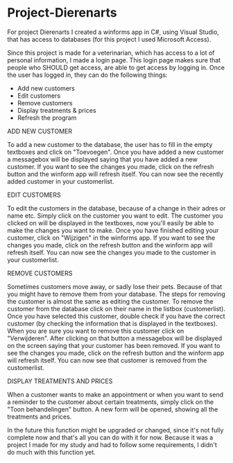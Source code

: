 # Project-Dierenarts
For project Dierenarts I created a winforms app in C#, using Visual Studio, that has access to databases (for this project I used Microsoft Access).

Since this project is made for a veterinarian, which has access to a lot of personal information, I made a login page. 
This login page makes sure that people who SHOULD get access, are able to get access by logging in. 
Once the user has logged in, they can do the following things: 
- Add new customers
- Edit customers
- Remove customers
- Display treatments & prices
- Refresh the program

ADD NEW CUSTOMER

To add a new customer to the database, the user has to fill in the empty textboxes and click on "Toevoegen". 
Once you have added a new customer a messagebox will be displayed saying that you have added a new customer. 
If you want to see the changes you made, click on the refresh button and the winform app will refresh itself.
You can now see the recently added customer in your customerlist. 

EDIT CUSTOMERS

To edit the customers in the database, because of a change in their adres or name etc. Simply click on the customer you want to edit. 
The customer you clicked on will be displayed in the textboxes, now you'll easily be able to make the changes you want to make. 
Once you have finished editing your customer, click on "Wijzigen" in the winforms app. If you want to see the changes you made, click on the refresh button and the winform app will refresh itself.
You can now see the changes you made to the customer in your customerlist. 

REMOVE CUSTOMERS

Sometimes customers move away, or sadly lose their pets. Because of that you might have to remove them from your database. 
The steps for removing the customer is almost the same as editing the customer. To remove the customer from the database click on their name in the listbox (customerlist).
Once you have selected this customer, double check if you have the correct customer (by checking the information that is displayed in the textboxes). 
When you are sure you want to remove this customer click on "Verwijderen". After clicking on that button a messagebox will be displayed on the screen saying that your customer has been removed. 
If you want to see the changes you made, click on the refresh button and the winform app will refresh itself.
You can now see that customer is removed from the customerlist. 

DISPLAY TREATMENTS AND PRICES

When a customer wants to make an appointment or when you want to send a reminder to the customer about certain treatments, simply click on the "Toon behandelingen" button.
A new form will be opened, showing all the treatments and prices. 

In the future this function might be upgraded or changed, since it's not fully complete now and that's all you can do with it for now. 
Because it was a project I made for my study and had to follow some requirements, I didn't do much with this function yet. 
